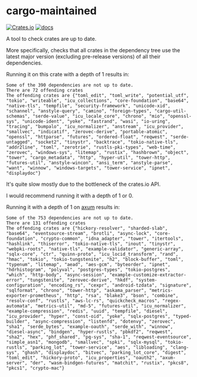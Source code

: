 # cargo-maintained

[![Crates.io](https://img.shields.io/crates/v/cargo-maintained)](https://crates.io/crates/cargo-maintained)
[![docs](https://img.shields.io/crates/v/cargo-maintained?color=yellow&label=docs)](https://docs.rs/cargo-maintained)

A tool to check crates are up to date.

More specifically, checks that all crates in the dependency tree use the latest major version (excluding pre-release versions) of all their dependencies.

Running it on this crate with a depth of 1 results in:

```text
Some of the 390 dependencies are not up to date.
There are 72 offending crates
The offending crates are {"toml_edit", "toml_write", "potential_utf", "tokio", "writeable", "icu_collections", "core-foundation", "base64", "native-tls", "tempfile", "security-framework", "unicode-xid", "schannel", "anstyle-query", "camino", "foreign-types", "cargo-util-schemas", "serde-value", "icu_locale_core", "chrono", "mio", "openssl-sys", "unicode-ident", "yoke", "fastrand", "wasi", "io-uring", "tracing", "bumpalo", "icu_normalizer", "anstream", "icu_provider", "smallvec", "indicatif", "zerovec-derive", "portable-atomic", "openssl", "httparse", "futures", "ordered-float", "reqwest", "serde-untagged", "socket2", "tinystr", "backtrace", "tokio-native-tls", "addr2line", "toml", "zerotrie", "rustls-pki-types", "web-time", "zerovec", "windows-sys", "litemap", "rustix", "hashbrown", "object", "tower", "cargo_metadata", "http", "hyper-util", "tower-http", "futures-util", "anstyle-wincon", "ansi_term", "anstyle-parse", "want", "winnow", "windows-targets", "tower-service", "ipnet", "displaydoc"}
```

It's quite slow mostly due to the bottleneck of the crates.io API.

I would recommend running it with a depth of 1 or 0.

Running it with a depth of 1 on [axum](https://github.com/tokio-rs/axum) results in:

```text
Some of the 753 dependencies are not up to date.
There are 131 offending crates
The offending crates are {"hickory-resolver", "sharded-slab", "base64", "eventsource-stream", "brotli", "async-lock", "core-foundation", "crypto-common", "idna_adapter", "tower", "itertools", "hashlink", "thiserror", "tokio-native-tls", "inout", "tinystr", "webpki-roots", "native-tls", "example-validator", "generic-array", "sqlx-core", "ctr", "quinn-proto", "icu_locid_transform", "rand", "hmac", "tokio", "tokio-tungstenite", "h2", "block-buffer", "toml", "typenum", "litemap", "aead", "aes-gcm", "byteorder", "ipnet", "hdrhistogram", "polyval", "postgres-types", "tokio-postgres", "which", "http-body", "async-session", "example-customize-extractor-error", "tungstenite", "zerovec-derive", "hkdf", "system-configuration", "encoding_rs", "cexpr", "android-tzdata", "signature", "sqlformat", "chrono", "tower-http", "askama_parser", "metrics-exporter-prometheus", "http", "rsa", "blake3", "bson", "combine", "resolv-conf", "rustls", "aws-lc-rs", "quickcheck_macros", "regex-automata", "metrics-util", "md-5", "futures-util", "icu_normalizer", "example-compression", "redis", "uuid", "tempfile", "diesel", "icu_provider", "hyper", "const-oid", "yoke", "sqlx-postgres", "typed-builder", "async-compression", "listenfd", "dotenvy", "zerovec", "sha1", "serde_bytes", "example-oauth", "serde_with", "winnow", "diesel-async", "bindgen", "hyper-rustls", "pbkdf2", "reqwest", "sha2", "hex", "phf_shared", "pq-sys", "sha-1", "reqwest-eventsource", "simple_asn1", "mongodb", "smallvec", "spki", "sqlx-mysql", "tokio-rustls", "parking_lot", "tower-service", "aes", "libloading", "clang-sys", "ghash", "displaydoc", "bitvec", "parking_lot_core", "digest", "toml_edit", "hickory-proto", "icu_properties", "oauth2", "axum-server", "der", "wasm-bindgen-futures", "matchit", "rustix", "pkcs8", "pkcs1", "crypto-mac"}
```
